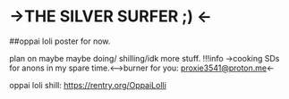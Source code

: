 # ->THE SILVER SURFER ;) <-

##oppai loli poster for now.

plan on maybe maybe doing/ shilling/idk more stuff. 
!!!info
    ->cooking SDs for anons in my spare time.<-->burner for you: proxie3541@proton.me<-

oppai loli shill: https://rentry.org/OppaiLolli